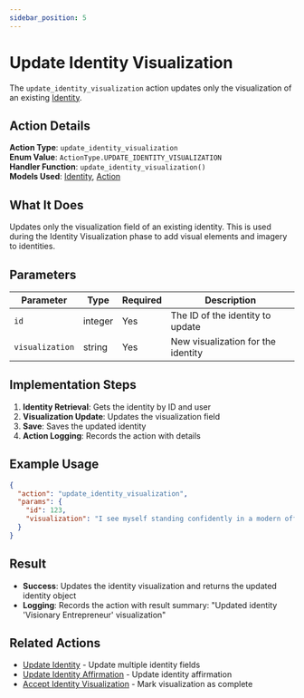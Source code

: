 ```yaml
---
sidebar_position: 5
---
```


# Update Identity Visualization

The `update_identity_visualization` action updates only the visualization of an existing [Identity](/docs/database/models/identity).

## Action Details

**Action Type**: `update_identity_visualization`  
**Enum Value**: `ActionType.UPDATE_IDENTITY_VISUALIZATION`  
**Handler Function**: `update_identity_visualization()`  
**Models Used**: [Identity](/docs/database/models/identity), [Action](/docs/database/models/action)

## What It Does

Updates only the visualization field of an existing identity. This is used during the Identity Visualization phase to add visual elements and imagery to identities.

## Parameters

| Parameter       | Type    | Required | Description                        |
| --------------- | ------- | -------- | ---------------------------------- |
| `id`            | integer | Yes      | The ID of the identity to update   |
| `visualization` | string  | Yes      | New visualization for the identity |

## Implementation Steps

1. **Identity Retrieval**: Gets the identity by ID and user
2. **Visualization Update**: Updates the visualization field
3. **Save**: Saves the updated identity
4. **Action Logging**: Records the action with details

## Example Usage

```json
{
  "action": "update_identity_visualization",
  "params": {
    "id": 123,
    "visualization": "I see myself standing confidently in a modern office, surrounded by a team of inspired professionals. I'm presenting innovative ideas on a large screen, and the energy in the room is electric with possibility."
  }
}
```

## Result

- **Success**: Updates the identity visualization and returns the updated identity object
- **Logging**: Records the action with result summary: "Updated identity 'Visionary Entrepreneur' visualization"

## Related Actions

- [Update Identity](update-identity) - Update multiple identity fields
- [Update Identity Affirmation](update-identity-affirmation) - Update identity affirmation
- [Accept Identity Visualization](accept-identity-visualization) - Mark visualization as complete

